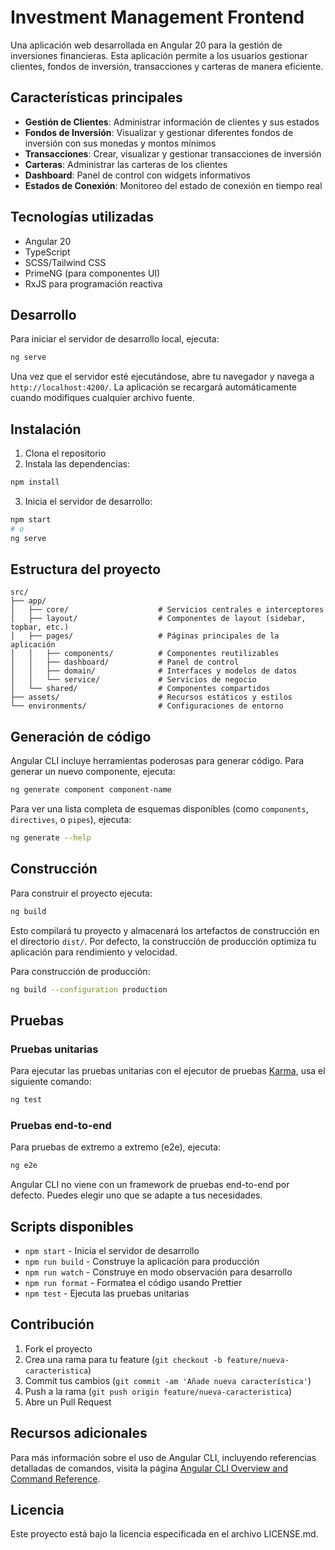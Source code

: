 # Investment Management Frontend

Una aplicación web desarrollada en Angular 20 para la gestión de inversiones financieras. Esta aplicación permite a los usuarios gestionar clientes, fondos de inversión, transacciones y carteras de manera eficiente.

## Características principales

- **Gestión de Clientes**: Administrar información de clientes y sus estados
- **Fondos de Inversión**: Visualizar y gestionar diferentes fondos de inversión con sus monedas y montos mínimos
- **Transacciones**: Crear, visualizar y gestionar transacciones de inversión
- **Carteras**: Administrar las carteras de los clientes
- **Dashboard**: Panel de control con widgets informativos
- **Estados de Conexión**: Monitoreo del estado de conexión en tiempo real

## Tecnologías utilizadas

- Angular 20
- TypeScript
- SCSS/Tailwind CSS
- PrimeNG (para componentes UI)
- RxJS para programación reactiva

## Desarrollo

Para iniciar el servidor de desarrollo local, ejecuta:

```bash
ng serve
```

Una vez que el servidor esté ejecutándose, abre tu navegador y navega a `http://localhost:4200/`. La aplicación se recargará automáticamente cuando modifiques cualquier archivo fuente.

## Instalación

1. Clona el repositorio
2. Instala las dependencias:
```bash
npm install
```

3. Inicia el servidor de desarrollo:
```bash
npm start
# o
ng serve
```

## Estructura del proyecto

```
src/
├── app/
│   ├── core/                    # Servicios centrales e interceptores
│   ├── layout/                  # Componentes de layout (sidebar, topbar, etc.)
│   ├── pages/                   # Páginas principales de la aplicación
│   │   ├── components/          # Componentes reutilizables
│   │   ├── dashboard/           # Panel de control
│   │   ├── domain/              # Interfaces y modelos de datos
│   │   └── service/             # Servicios de negocio
│   └── shared/                  # Componentes compartidos
├── assets/                      # Recursos estáticos y estilos
└── environments/                # Configuraciones de entorno
```

## Generación de código

Angular CLI incluye herramientas poderosas para generar código. Para generar un nuevo componente, ejecuta:

```bash
ng generate component component-name
```

Para ver una lista completa de esquemas disponibles (como `components`, `directives`, o `pipes`), ejecuta:

```bash
ng generate --help
```

## Construcción

Para construir el proyecto ejecuta:

```bash
ng build
```

Esto compilará tu proyecto y almacenará los artefactos de construcción en el directorio `dist/`. Por defecto, la construcción de producción optimiza tu aplicación para rendimiento y velocidad.

Para construcción de producción:
```bash
ng build --configuration production
```

## Pruebas

### Pruebas unitarias

Para ejecutar las pruebas unitarias con el ejecutor de pruebas [Karma](https://karma-runner.github.io), usa el siguiente comando:

```bash
ng test
```

### Pruebas end-to-end

Para pruebas de extremo a extremo (e2e), ejecuta:

```bash
ng e2e
```

Angular CLI no viene con un framework de pruebas end-to-end por defecto. Puedes elegir uno que se adapte a tus necesidades.

## Scripts disponibles

- `npm start` - Inicia el servidor de desarrollo
- `npm run build` - Construye la aplicación para producción
- `npm run watch` - Construye en modo observación para desarrollo
- `npm run format` - Formatea el código usando Prettier
- `npm test` - Ejecuta las pruebas unitarias

## Contribución

1. Fork el proyecto
2. Crea una rama para tu feature (`git checkout -b feature/nueva-caracteristica`)
3. Commit tus cambios (`git commit -am 'Añade nueva característica'`)
4. Push a la rama (`git push origin feature/nueva-caracteristica`)
5. Abre un Pull Request

## Recursos adicionales

Para más información sobre el uso de Angular CLI, incluyendo referencias detalladas de comandos, visita la página [Angular CLI Overview and Command Reference](https://angular.dev/tools/cli).

## Licencia

Este proyecto está bajo la licencia especificada en el archivo LICENSE.md.
